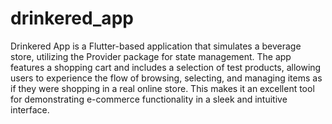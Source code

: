 # drinkered_app
Drinkered App is a Flutter-based application that simulates a beverage store, utilizing the Provider package for state management. The app features a shopping cart and includes a selection of test products, allowing users to experience the flow of browsing, selecting, and managing items as if they were shopping in a real online store. This makes it an excellent tool for demonstrating e-commerce functionality in a sleek and intuitive interface.
